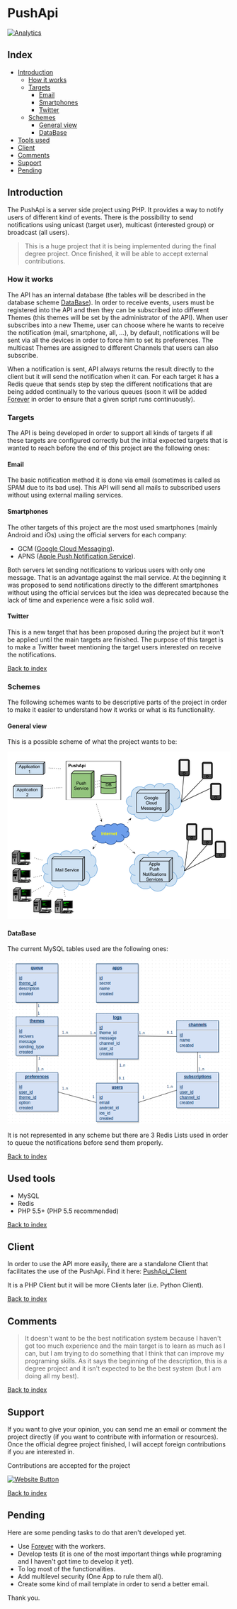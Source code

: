 # PushApi

[![Analytics](https://ga-beacon.appspot.com/UA-57718174-1/pushapi/readme?pixel)](https://github.com/watzenare/pushapi)

## Index

- [Introduction](#introduction)
  - [How it works](#how-it-works)
  - [Targets](#targets)
    - [Email](#email)
    - [Smartphones](#smartphones)
    - [Twitter](#twitter)
  - [Schemes](#schemes)
    - [General view](#general-view)
    - [DataBase](#database)
- [Tools used](#tools-used)
- [Client](#client)
- [Comments](#comments)
- [Support](#support)
- [Pending](#pending)

## Introduction

The PushApi is a server side project using PHP. It provides a way to notify users of different kind of events. There is the possibility to send notifications using unicast (target user), multicast (interested group) or broadcast (all users).

> This is a huge project that it is being implemented during the final degree project. Once finished, it will be able to accept external contributions.


### How it works

The API has an internal database (the tables will be described in the database scheme [DataBase](#database)).
In order to receive events, users must be registered into the API and then they can be subscribed into different Themes (this themes will be set by the administrator of the API). When user subscribes into a new Theme, user can choose where he wants to receive the notification (mail, smartphone, all, ...), by default, notifications will be sent via all the devices in order to force him to set its preferences.
The multicast Themes are assigned to different Channels that users can also subscribe.

When a notification is sent, API always returns the result directly to the client but it will send the notification when it can. For each target it has a Redis queue that sends step by step the different notifications that are being added continually to the various queues (soon it will be added [Forever](http://github.com/nodejitsu/forever) in order to ensure that a given script runs continuously).


### Targets

The API is being developed in order to support all kinds of targets if all these targets are configured correctly but the initial expected targets that is wanted to reach before the end of this project are the following ones:


#### Email

The basic notification method it is done via email (sometimes is called as SPAM due to its bad use). This API will send all mails to subscribed users without using external mailing services.


#### Smartphones

The other targets of this project are the most used smartphones (mainly Android and iOs) using the official servers for each company:
- GCM ([Google Cloud Messaging](https://developer.android.com/google/gcm/index.html)).
- APNS ([Apple Push Notification Service](https://developer.apple.com/library/ios/documentation/NetworkingInternet/Conceptual/RemoteNotificationsPG/Chapters/ApplePushService.html)).

Both servers let sending notifications to various users with only one message. That is an advantage against the mail service.
At the beginning it was proposed to send notifications directly to the different smartphones without using the official services but the idea was deprecated because the lack of time and experience were a fisic solid wall.


#### Twitter

This is a new target that has been proposed during the project but it won't be applied until the main targets are finished. The purpose of this target is to make a Twitter tweet mentioning the target users interested on receive the notifications.

[Back to index](#index)


### Schemes

The following schemes wants to be descriptive parts of the project in order to make it easier to understand how it works or what is its functionality.


#### General view

This is a possible scheme of what the project wants to be:

![pushApi](img/option3.png)


#### DataBase

The current MySQL tables used are the following ones:

![pushApi](img/db_design.png)

It is not represented in any scheme but there are 3 Redis Lists used in order to queue the notifications before send them properly.

[Back to index](#index)


## Used tools

- MySQL
- Redis
- PHP 5.5+ (PHP 5.5 recommended)

[Back to index](#index)


## Client

In order to use the API more easily, there are a standalone Client that facilitates the use of the PushApi. Find it here: [PushApi_Client](https://github.com/watzenare/PushApi_Client)

It is a PHP Client but it will be more Clients later (i.e. Python Client).

[Back to index](#index)


## Comments

> It doesn't want to be the best notification system because I haven't got too much experience and the main target is to learn as much as I can, but I am trying to do something that I think that can improve my programing skills. As it says the beginning of the description, this is a degree project and it isn't expected to be the best system (but I am doing all my best).

[Back to index](#index)


## Support

If you want to give your opinion, you can send me an email or comment the project directly (if you want to contribute with information or resources). Once the official degree project finished, I will accept foreign contributions if you are interested in.

Contributions are accepted for the project

[![Website Button](http://www.rahmenversand.com/images/paypal_logo_klein.gif "Donate!")](https://www.paypal.com/cgi-bin/webscr?cmd=_donations&business=eloi.ballara%40gmail%2ecom&lc=US&item_name=PushApi%20Developers&no_note=0&currency_code=EUR&bn=PP%2dDonationsBF%3abtn_donateCC_LG%2egif%3aNonHostedGuest&amount=5 "Contribute to the project")

[Back to index](#index)


## Pending

Here are some pending tasks to do that aren't developed yet.

- Use [Forever](http://github.com/nodejitsu/forever) with the workers.
- Develop tests (it is one of the most important things while programing and I haven't got time to develop it yet).
- To log most of the functionalities.
- Add multilevel security (One App to rule them all).
- Create some kind of mail template in order to send a better email.

Thank you.
